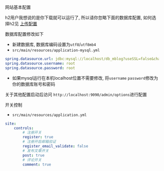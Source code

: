 网站基本配置

h2用户我想说的是你下载就可以运行了, 所以请你忽略下面的数据库配置, 如何选择h2见 [上传配置](/getting-started)

数据库配置修改如下
- 新建数据库, 数据库编码设置为`utf8`/`utf8mb4`
- `src/main/resources/application-mysql.yml`

```yml
spring.datasource.url: jdbc:mysql://localhost/db_mblog?useSSL=false&characterEncoding=utf8&serverTimezone=GMT%2B8
spring.datasource.username: root
spring.datasource.password: root
```
* 如果mysql运行在本机localhost位置不需要修改, 将`username` `password`修改为你的数据库账号和密码

关于其他配置启动后访问 `http://localhost:9090/admin/options`进行配置


开关控制
- `src/main/resources/application.yml`

```yml
site:
    controls:
        # 注册开关
        register: true
        # 注册开启邮箱验证
        register_email_validate: false
        # 发布文章开关
        post: true
        # 评论开关
        comment: true

```